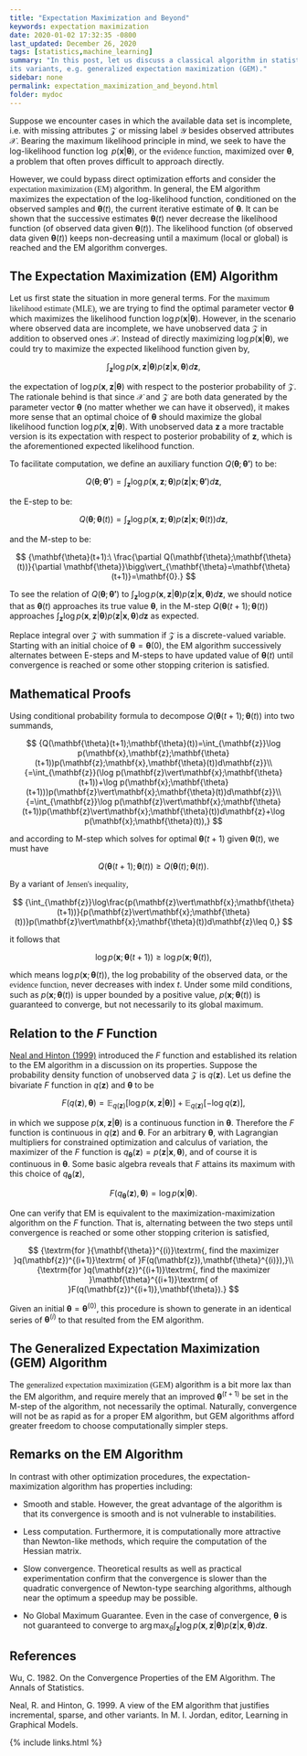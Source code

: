```yaml
---
title: "Expectation Maximization and Beyond"
keywords: expectation maximization
date: 2020-01-02 17:32:35 -0800
last_updated: December 26, 2020
tags: [statistics,machine_learning]
summary: "In this post, let us discuss a classical algorithm in statistics, i.e. the expectation maximization (EM) and
its variants, e.g. generalized expectation maximization (GEM)."
sidebar: none
permalink: expectation_maximization_and_beyond.html
folder: mydoc
---
```


Suppose we encounter cases in which the available data set is incomplete, i.e. with missing attributes $\mathcal{Z}$
or missing label $\mathcal{Y}$ besides observed attributes $\mathcal{X}$. Bearing the maximum likelihood principle
in mind, we seek to have the log-likelihood function $\log\ p(\mathbf{x}\vert\mathbf{\theta})$, or
the <font face="Lora">evidence function</font>, maximized over $\mathbf{\theta}$, a problem that often proves difficult
to approach directly.

However, we could bypass direct optimization efforts and consider the <font face="Lora">expectation maximization
(EM)</font> algorithm. In general, the EM algorithm maximizes the expectation of the log-likelihood function,
conditioned on the observed samples and $\mathbf{\theta}(t)$, the current iterative estimate of $\mathbf{\theta}$. It
can be shown that the successive estimates $\mathbf{\theta}(t)$ never decrease the likelihood function (of observed data
given $\mathbf{\theta}(t)$). The likelihood function (of observed data given $\mathbf{\theta}(t)$) keeps non-decreasing
until a maximum (local or global) is reached and the EM algorithm converges.

## The Expectation Maximization (EM) Algorithm
Let us first state the situation in more general terms. For the <font face="Lora">maximum likelihood estimate
(MLE)</font>, we are trying to find the optimal parameter vector $\mathbf{\theta}$ which maximizes the likelihood
function $\log p(\mathbf{x}\vert\mathbf{\theta})$. However, in the scenario where observed data are incomplete, we have
unobserved data $\mathcal{Z}$ in addition to observed ones $\mathcal{X}$. Instead of directly maximizing
$\log p(\mathbf{x}\vert\mathbf{\theta})$, we could try to maximize the expected likelihood function given by,

$$
  {\int_{\mathbf{z}}\log p(\mathbf{x},\mathbf{z}\vert\mathbf{\theta})p(\mathbf{z}\vert\mathbf{x},\mathbf{\theta})d\mathbf{z},}
$$
    
the expectation of $\log p(\mathbf{x},\mathbf{z}\vert\mathbf{\theta})$ with respect to the posterior probability of
$\mathcal{Z}$. The rationale behind is that since $\mathcal{X}$ and $\mathcal{Z}$ are both data generated by the
parameter vector $\mathbf{\theta}$ (no matter whether we can have it observed), it makes more sense that an optimal
choice of $\mathbf{\theta}$ should maximize the global likelihood function
$\log p(\mathbf{x},\mathbf{z}\vert\mathbf{\theta})$. With unobserved data $\mathbf{z}$ a more tractable version is its
expectation with respect to posterior probability of $\mathbf{z}$, which is the aforementioned expected likelihood
function.

To facilitate computation, we define an auxiliary function $Q(\mathbf{\theta};\mathbf{\theta'})$ to be:

$$
  {Q(\mathbf{\theta};\mathbf{\theta'})=\int_{\mathbf{z}}\log p(\mathbf{x},\mathbf{z};\mathbf{\theta})p(\mathbf{z}\vert\mathbf{x};\mathbf{\theta'})d\mathbf{z},}
$$

the E-step to be:

$$
  {Q(\mathbf{\theta};\mathbf{\theta}(t))=\int_{\mathbf{z}}\log p(\mathbf{x},\mathbf{z};\mathbf{\theta})p(\mathbf{z}\vert\mathbf{x};\mathbf{\theta}(t))d\mathbf{z},}
$$

and the M-step to be:

$$
  {\mathbf{\theta}(t+1):\ \frac{\partial Q(\mathbf{\theta};\mathbf{\theta}(t))}{\partial \mathbf{\theta}}\bigg\vert_{\mathbf{\theta}=\mathbf{\theta}(t+1)}=\mathbf{0}.}
$$

To see the relation of $Q(\mathbf{\theta};\mathbf{\theta'})$ to
$\int_{\mathbf{z}}\log p(\mathbf{x},\mathbf{z}\vert\mathbf{\theta})p(\mathbf{z}\vert\mathbf{x},\mathbf{\theta})d\mathbf{z}$,
we should notice that as $\mathbf{\theta}(t)$ approaches its true value $\mathbf{\theta}$, in the M-step
$Q(\mathbf{\theta}(t+1);\mathbf{\theta}(t))$ approaches
$\int_{\mathbf{z}}\log p(\mathbf{x},\mathbf{z}\vert\mathbf{\theta})p(\mathbf{z}\vert\mathbf{x},\mathbf{\theta})d\mathbf{z}$
as expected.

Replace integral over $\mathcal{Z}$ with summation if $\mathcal{Z}$ is a discrete-valued variable. Starting with an
initial choice of $\mathbf{\theta}=\mathbf{\theta}(0)$, the EM algorithm successively alternates between E-steps and
M-steps to have updated value of $\mathbf{\theta}(t)$ until convergence is reached or some other stopping criterion is
satisfied.

## Mathematical Proofs
Using conditional probability formula to decompose $Q(\mathbf{\theta}(t+1);\mathbf{\theta}(t))$ into two summands,

$$
  {Q(\mathbf{\theta}(t+1);\mathbf{\theta}(t))=\int_{\mathbf{z}}\log p(\mathbf{x},\mathbf{z};\mathbf{\theta}(t+1))p(\mathbf{z};\mathbf{x},\mathbf{\theta}(t))d\mathbf{z}}\\
  {=\int_{\mathbf{z}}(\log p(\mathbf{z}\vert\mathbf{x};\mathbf{\theta}(t+1))+\log p(\mathbf{x};\mathbf{\theta}(t+1)))p(\mathbf{z}\vert\mathbf{x};\mathbf{\theta}(t))d\mathbf{z}}\\
  {=\int_{\mathbf{z}}\log p(\mathbf{z}\vert\mathbf{x};\mathbf{\theta}(t+1))p(\mathbf{z}\vert\mathbf{x};\mathbf{\theta}(t))d\mathbf{z}+\log p(\mathbf{x};\mathbf{\theta}(t)),}
$$

and according to M-step which solves for optimal $\mathbf{\theta}(t+1)$ given $\mathbf{\theta}(t)$, we must have
    
$$
  {Q(\mathbf{\theta}(t+1);\mathbf{\theta}(t))\geq Q(\mathbf{\theta}(t);\mathbf{\theta}(t)).}
$$

By a variant of <font face="Lora">Jensen's inequality</font>,
    
$$
  {\int_{\mathbf{z}}\log\frac{p(\mathbf{z}\vert\mathbf{x};\mathbf{\theta}(t+1))}{p(\mathbf{z}\vert\mathbf{x};\mathbf{\theta}(t))}p(\mathbf{z}\vert\mathbf{x};\mathbf{\theta}(t))d\mathbf{z}\leq 0,}
$$

it follows that

$$
  {\log p(\mathbf{x};\mathbf{\theta}(t+1))\geq\log p(\mathbf{x};\mathbf{\theta}(t)),}
$$

which means $\log p(\mathbf{x};\mathbf{\theta}(t))$, the log probability of the observed data, or the <font face="Lora">
evidence function</font>, never decreases with index $t$. Under some mild conditions, such as
$p(\mathbf{x};\mathbf{\theta}(t))$ is upper bounded by a positive value, $p(\mathbf{x};\mathbf{\theta}(t))$ is
guaranteed to converge, but not necessarily to its global maximum.

## Relation to the $F$ Function
[Neal and Hinton (1999)](#references) introduced the $F$ function and established its relation to the EM algorithm in a
discussion on its properties. Suppose the probability density function of unobserved data $\mathcal{Z}$ is
$q(\mathbf{z})$. Let us define the bivariate $F$ function in $q(\mathbf{z})$ and $\mathbf{\theta}$ to be

$$
  {F(q(\mathbf{z}),\mathbf{\theta})=\mathbb{E}_{q(\mathbf{z})}[\log p(\mathbf{x},\mathbf{z}\vert\mathbf{\theta})]
  +\mathbb{E}_{q(\mathbf{z})}[-\log q(\mathbf{z})],}
$$

in which we suppose $p(\mathbf{x},\mathbf{z}\vert\mathbf{\theta})$ is a continuous function in $\mathbf{\theta}$.
Therefore the $F$ function is continuous in $q(\mathbf{z})$ and $\mathbf{\theta}$. For an arbitrary $\mathbf{\theta}$,
with Lagrangian multipliers for constrained optimization and calculus of variation, the maximizer of the $F$ function is
$q_{\mathbf{\theta}}(\mathbf{z})=p(\mathbf{z}\vert\mathbf{x},\mathbf{\theta})$, and of course it is continuous in
$\mathbf{\theta}$. Some basic algebra reveals that $F$ attains its maximum with this choice of
$q_{\mathbf{\theta}}(\mathbf{z})$,

$$
  {F(q_{\mathbf{\theta}}(\mathbf{z}),\mathbf{\theta})=\log p(\mathbf{x}\vert\mathbf{\theta}).}
$$

One can verify that EM is equivalent to the maximization-maximization algorithm on the $F$ function. That is,
alternating between the two steps until convergence is reached or some other stopping criterion is satisfied,

$$
  {\textrm{for }{\mathbf{\theta}}^{(i)}\textrm{, find the maximizer }q(\mathbf{z})^{(i+1)}\textrm{ of }F(q(\mathbf{z}),\mathbf{\theta}^{(i)}),}\\
  {\textrm{for }q(\mathbf{z})^{(i+1)}\textrm{, find the maximizer }\mathbf{\theta}^{(i+1)}\textrm{ of }F(q(\mathbf{z})^{(i+1)},\mathbf{\theta}).}
$$

Given an initial $\mathbf{\theta}=\mathbf{\theta}^{(0)}$, this procedure is shown to generate in an identical series of
$\mathbf{\theta}^{(i)}$ to that resulted from the EM algorithm.

## The Generalized Expectation Maximization (GEM) Algorithm
The <font face="Lora">generalized expectation maximization (GEM)</font> algorithm is a bit more lax than the EM
algorithm, and require merely that an improved $\mathbf{\theta}^{(t+1)}$ be set in the M-step of the algorithm, not
necessarily the optimal. Naturally, convergence will not be as rapid as for a proper EM algorithm, but GEM algorithms
afford greater freedom to choose computationally simpler steps.

## Remarks on the EM Algorithm
In contrast with other optimization procedures, the expectation-maximization algorithm has properties including:

* Smooth and stable. However, the great advantage of the algorithm is that its convergence is smooth and is not
vulnerable to instabilities.

* Less computation. Furthermore, it is computationally more attractive than Newton-like methods, which require the
computation of the Hessian matrix.

* Slow convergence. Theoretical results as well as practical experimentation confirm that the convergence is slower than
the quadratic convergence of Newton-type searching algorithms, although near the optimum a speedup may be possible.

* No Global Maximum Guarantee. Even in the case of convergence, $\mathbf{\theta}$ is not guaranteed to converge to
$\arg\max_{\theta}\int_{\mathbf{z}}\log p(\mathbf{x},\mathbf{z}\vert\mathbf{\theta})p(\mathbf{z}\vert\mathbf{x},\mathbf{\theta})d\mathbf{z}$.

## References
Wu, C. 1982. On the Convergence Properties of the EM Algorithm. The Annals of Statistics.

Neal, R. and Hinton, G. 1999. A view of the EM algorithm that justifies incremental, sparse, and other variants. In
M. I. Jordan, editor, Learning in Graphical Models.

{% include links.html %}
